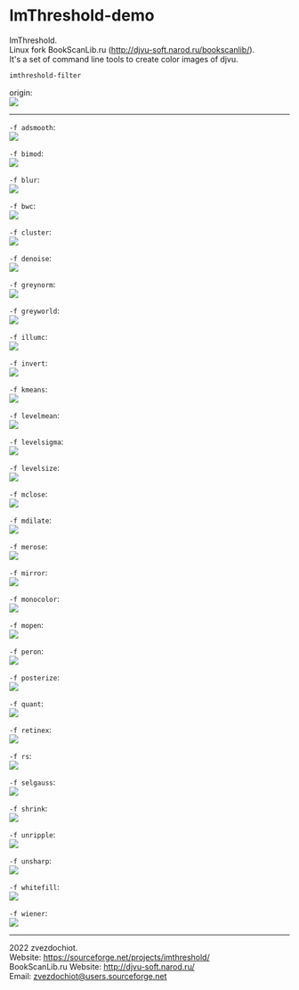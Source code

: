 # ImThreshold-demo

ImThreshold.  
Linux fork BookScanLib.ru (http://djvu-soft.narod.ru/bookscanlib/).  
It's a set of command line tools to create color images of djvu.  

```sh
imthreshold-filter
```

origin:  
![](../../orig/lena.png)

---

`-f adsmooth`:  
![](./lena.filter.adsmooth.png)

`-f bimod`:  
![](./lena.filter.bimod.png)

`-f blur`:  
![](./lena.filter.blur.png)

`-f bwc`:  
![](./lena.filter.bwc.png)

`-f cluster`:  
![](./lena.filter.cluster.png)

`-f denoise`:  
![](./lena.filter.denoise.png)

`-f greynorm`:  
![](./lena.filter.greynorm.png)

`-f greyworld`:  
![](./lena.filter.greyworld.png)

`-f illumc`:  
![](./lena.filter.illumc.png)

`-f invert`:  
![](./lena.filter.invert.png)

`-f kmeans`:  
![](./lena.filter.kmeans.png)

`-f levelmean`:  
![](./lena.filter.levelmean.png)

`-f levelsigma`:  
![](./lena.filter.levelsigma.png)

`-f levelsize`:  
![](./lena.filter.levelsize.png)

`-f mclose`:  
![](./lena.filter.mclose.png)

`-f mdilate`:  
![](./lena.filter.mdilate.png)

`-f merose`:  
![](./lena.filter.merose.png)

`-f mirror`:  
![](./lena.filter.mirror.png)

`-f monocolor`:  
![](./lena.filter.monocolor.png)

`-f mopen`:  
![](./lena.filter.mopen.png)

`-f peron`:  
![](./lena.filter.peron.png)

`-f posterize`:  
![](./lena.filter.posterize.png)

`-f quant`:  
![](./lena.filter.quant.png)

`-f retinex`:  
![](./lena.filter.retinex.png)

`-f rs`:  
![](./lena.filter.rs.png)

`-f selgauss`:  
![](./lena.filter.selgauss.png)

`-f shrink`:  
![](./lena.filter.shrink.png)

`-f unripple`:  
![](./lena.filter.unripple.png)

`-f unsharp`:  
![](./lena.filter.unsharp.png)

`-f whitefill`:  
![](../../orig/lena.png)

`-f wiener`:  
![](./lena.filter.wiener.png)

---

 2022 zvezdochiot.  
 Website: https://sourceforge.net/projects/imthreshold/  
 BookScanLib.ru Website: http://djvu-soft.narod.ru/  
 Email: zvezdochiot@users.sourceforge.net  
